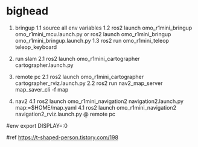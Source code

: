 # bighead

1. bringup
 1.1 source all env variables
 1.2 ros2 launch omo_r1mini_bringup omo_r1mini_mcu.launch.py or ros2 launch omo_r1mini_bringup omo_r1mini_bringup.launch.py
 1.3 ros2 run omo_r1mini_teleop teleop_keyboard
2. run slam
 2.1 ros2 launch omo_r1mini_cartographer cartographer.launch.py
3. remote pc 
 2.1 ros2 launch omo_r1mini_cartographer cartographer_rviz.launch.py
 2.2 ros2 run nav2_map_server map_saver_cli -f map

4. nav2
 4.1 ros2 launch omo_r1mini_navigation2 navigation2.launch.py map:=$HOME/map.yaml
 4.1 ros2 launch omo_r1mini_navigation2 navigation2_rviz.launch.py @ remote pc

#env
export DISPLAY=:0


#ref
https://t-shaped-person.tistory.com/198